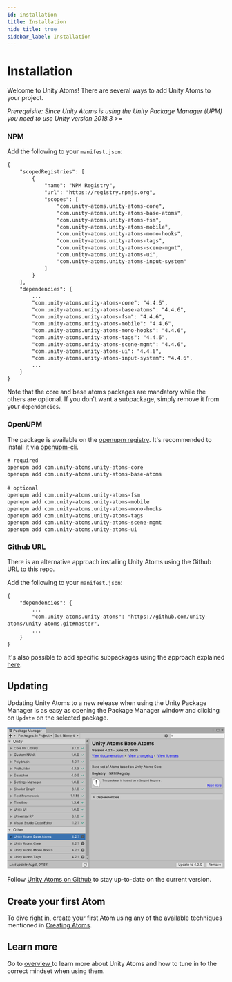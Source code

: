 ```yaml
---
id: installation
title: Installation
hide_title: true
sidebar_label: Installation
---
```


# Installation

Welcome to Unity Atoms! There are several ways to add Unity Atoms to your project.

_Prerequisite: Since Unity Atoms is using the Unity Package Manager (UPM) you need to use Unity version 2018.3 >=_
### NPM

Add the following to your `manifest.json`:

```
{
    "scopedRegistries": [
        {
            "name": "NPM Registry",
            "url": "https://registry.npmjs.org",
            "scopes": [
                "com.unity-atoms.unity-atoms-core",
                "com.unity-atoms.unity-atoms-base-atoms",
                "com.unity-atoms.unity-atoms-fsm",
                "com.unity-atoms.unity-atoms-mobile",
                "com.unity-atoms.unity-atoms-mono-hooks",
                "com.unity-atoms.unity-atoms-tags",
                "com.unity-atoms.unity-atoms-scene-mgmt",
                "com.unity-atoms.unity-atoms-ui",
                "com.unity-atoms.unity-atoms-input-system"
            ]
        }
    ],
    "dependencies": {
        ...
        "com.unity-atoms.unity-atoms-core": "4.4.6",
        "com.unity-atoms.unity-atoms-base-atoms": "4.4.6",
        "com.unity-atoms.unity-atoms-fsm": "4.4.6",
        "com.unity-atoms.unity-atoms-mobile": "4.4.6",
        "com.unity-atoms.unity-atoms-mono-hooks": "4.4.6",
        "com.unity-atoms.unity-atoms-tags": "4.4.6",
        "com.unity-atoms.unity-atoms-scene-mgmt": "4.4.6",
        "com.unity-atoms.unity-atoms-ui": "4.4.6",
        "com.unity-atoms.unity-atoms-input-system": "4.4.6",
        ...
    }
}
```

Note that the core and base atoms packages are mandatory while the others are optional. If you don't want a subpackage, simply remove it from your `dependencies`.

### OpenUPM

The package is available on the [openupm registry](https://openupm.com). It's recommended to install it via [openupm-cli](https://github.com/openupm/openupm-cli).

```
# required
openupm add com.unity-atoms.unity-atoms-core
openupm add com.unity-atoms.unity-atoms-base-atoms

# optional
openupm add com.unity-atoms.unity-atoms-fsm
openupm add com.unity-atoms.unity-atoms-mobile
openupm add com.unity-atoms.unity-atoms-mono-hooks
openupm add com.unity-atoms.unity-atoms-tags
openupm add com.unity-atoms.unity-atoms-scene-mgmt
openupm add com.unity-atoms.unity-atoms-ui
```

### Github URL

There is an alternative approach installing Unity Atoms using the Github URL to this repo.

Add the following to your `manifest.json`:

```
{
    "dependencies": {
        ...
        "com.unity-atoms.unity-atoms": "https://github.com/unity-atoms/unity-atoms.git#master",
        ...
    }
}
```

It's also possible to add specific subpackages using the approach explained [here](https://forum.unity.com/threads/some-feedback-on-package-manager-git-support.743345/#post-5425311).

## Updating

Updating Unity Atoms to a new release when using the Unity Package Manager is as easy as opening the Package Manager window and clicking on `Update` on the selected package.

![updating](../assets/unity-atoms-update.png)

Follow [Unity Atoms on Github](https://github.com/unity-atoms/unity-atoms) to stay up-to-date on the current version.

## Create your first Atom

To dive right in, create your first Atom using any of the available techniques mentioned in [Creating Atoms](../tutorials/creating-atoms.md).

## Learn more

Go to [overview ](./overview.md) to learn more about Unity Atoms and how to tune in to the correct mindset when using them.
